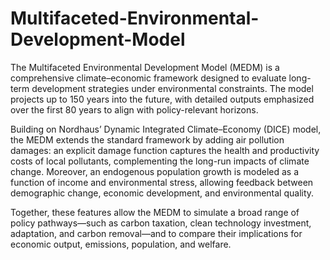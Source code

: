 # Multifaceted-Environmental-Development-Model
The Multifaceted Environmental Development Model (MEDM) is a comprehensive climate–economic framework designed to evaluate long-term development strategies under environmental constraints. The model projects up to 150 years into the future, with detailed outputs emphasized over the first 80 years to align with policy-relevant horizons.

Building on Nordhaus’ Dynamic Integrated Climate–Economy (DICE) model, the MEDM extends the standard framework by adding air pollution damages: an explicit damage function captures the health and productivity costs of local pollutants, complementing the long-run impacts of climate change. Moreover, an endogenous population growth is modeled as a function of income and environmental stress, allowing feedback between demographic change, economic development, and environmental quality.

Together, these features allow the MEDM to simulate a broad range of policy pathways—such as carbon taxation, clean technology investment, adaptation, and carbon removal—and to compare their implications for economic output, emissions, population, and welfare.
